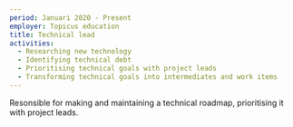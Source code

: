 ```yaml
---
period: Januari 2020 - Present
employer: Topicus education
title: Technical lead
activities:
  - Researching new technology
  - Identifying technical debt
  - Prioritising technical goals with project leads
  - Transforming technical goals into intermediates and work items
---
```


Resonsible for making and maintaining a technical roadmap, prioritising it with project leads.
